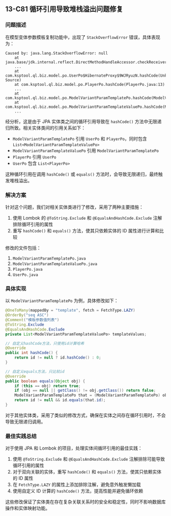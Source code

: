 ## 13-C81 循环引用导致堆栈溢出问题修复

### 问题描述

在模型变体参数模板复制功能中，出现了 `StackOverflowError` 错误，具体表现为：

```
Caused by: java.lang.StackOverflowError: null
	at java.base/jdk.internal.reflect.DirectMethodHandleAccessor.checkReceiver(DirectMethodHandleAccessor.java:196)
	...
	at com.ksptool.ql.biz.model.po.UserPo$HibernateProxy$9WJRyuzN.hashCode(Unknown Source)
	at com.ksptool.ql.biz.model.po.PlayerPo.hashCode(PlayerPo.java:13)
	...
	at com.ksptool.ql.biz.model.po.ModelVariantParamTemplatePo.hashCode(ModelVariantParamTemplatePo.java:22)
	at com.ksptool.ql.biz.model.po.ModelVariantParamTemplateValuePo.hashCode(ModelVariantParamTemplateValuePo.java:21)
	...
```

经分析，这是由于 JPA 实体类之间的循环引用导致在 `hashCode()` 方法中无限递归所致。相关实体类间的引用关系如下：

- `ModelVariantParamTemplatePo` 引用 `UserPo` 和 `PlayerPo`，同时包含 `List<ModelVariantParamTemplateValuePo>`
- `ModelVariantParamTemplateValuePo` 引用 `ModelVariantParamTemplatePo`
- `PlayerPo` 引用 `UserPo`
- `UserPo` 包含 `List<PlayerPo>`

这种循环引用在调用 `hashCode()` 或 `equals()` 方法时，会导致无限递归，最终触发堆栈溢出。

### 解决方案

针对这个问题，我们对相关实体类进行了修改，采用了两种主要措施：

1. 使用 Lombok 的 `@ToString.Exclude` 和 `@EqualsAndHashCode.Exclude` 注解排除循环引用的属性
2. 重写 `hashCode()` 和 `equals()` 方法，使其只依赖实体的 ID 属性进行计算和比较

修改的文件包括：

1. `ModelVariantParamTemplatePo.java`
2. `ModelVariantParamTemplateValuePo.java`
3. `PlayerPo.java`
4. `UserPo.java`

### 具体实现

以 `ModelVariantParamTemplatePo` 为例，具体修改如下：

```java
@OneToMany(mappedBy = "template", fetch = FetchType.LAZY)
@OrderBy("seq ASC")
@Comment("模板参数值列表")
@ToString.Exclude
@EqualsAndHashCode.Exclude
private List<ModelVariantParamTemplateValuePo> templateValues;

// 自定义hashCode方法，只使用id计算哈希
@Override
public int hashCode() {
    return id != null ? id.hashCode() : 0;
}

// 自定义equals方法，只比较id
@Override
public boolean equals(Object obj) {
    if (this == obj) return true;
    if (obj == null || getClass() != obj.getClass()) return false;
    ModelVariantParamTemplatePo that = (ModelVariantParamTemplatePo) obj;
    return id != null && id.equals(that.id);
}
```

对于其他实体类，采用了类似的修改方式，确保在实体之间存在循环引用时，不会导致无限递归调用。

### 最佳实践总结

对于使用 JPA 和 Lombok 的项目，处理实体间循环引用的最佳实践：

1. 使用 `@ToString.Exclude` 和 `@EqualsAndHashCode.Exclude` 注解排除可能导致循环引用的属性
2. 对于双向关联的实体，重写 `hashCode()` 和 `equals()` 方法，使其只依赖实体的 ID 属性
3. 在 `FetchType.LAZY` 的属性上添加排除注解，避免意外触发懒加载
4. 使用自定义 ID 计算的 `hashCode()` 方法，提高性能并避免循环依赖

这些修改保证了实体类在存在复杂关联关系时的安全和稳定性，同时不影响数据库操作和实体映射功能。 